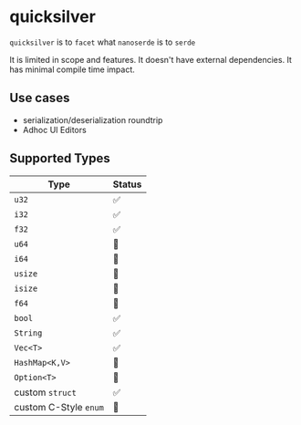 # quicksilver

`quicksilver` is to `facet` what `nanoserde` is to `serde`

It is limited in scope and features. 
It doesn't have external dependencies.
It has minimal compile time impact.

## Use cases
- serialization/deserialization roundtrip
- Adhoc UI Editors

## Supported Types

| Type    | Status |
| -------- | ------- |
| `u32`      | :white_check_mark:   |
| `i32`      | :white_check_mark:   |
| `f32`      | :white_check_mark:   |
| `u64`      | 🚧   |
| `i64`      | 🚧   |
| `usize`      | 🚧   |
| `isize`      | 🚧   |
| `f64`      | 🚧   |
| `bool`     | :white_check_mark:   |
| `String`   | :white_check_mark:   |
| `Vec<T>`      | :white_check_mark:   |
| `HashMap<K,V>`      | 🚧   |
| `Option<T>`      | 🚧   |
| custom `struct`      | ✅   |
| custom C-Style `enum`      | 🚧   |


